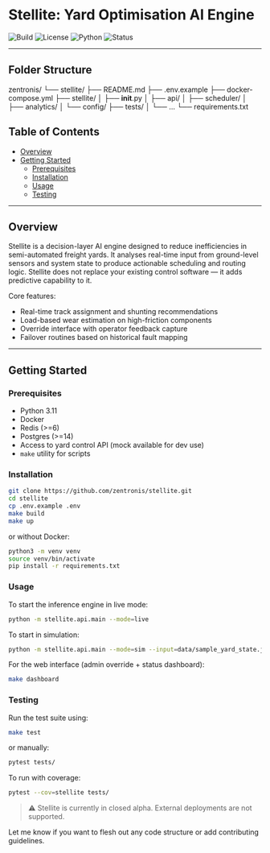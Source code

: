 # Stellite: Yard Optimisation AI Engine

![Build](https://img.shields.io/github/actions/workflow/status/zentronis/stellite/ci.yml)
![License](https://img.shields.io/github/license/zentronis/stellite)
![Python](https://img.shields.io/badge/python-3.11-blue.svg)
![Status](https://img.shields.io/badge/status-alpha-orange)

---

## Folder Structure

zentronis/
└── stellite/
├── README.md
├── .env.example
├── docker-compose.yml
├── stellite/
│ ├── **init**.py
│ ├── api/
│ ├── scheduler/
│ ├── analytics/
│ └── config/
├── tests/
│ └── ...
└── requirements.txt

## Table of Contents

- [Overview](#overview)
- [Getting Started](#getting-started)
  - [Prerequisites](#prerequisites)
  - [Installation](#installation)
  - [Usage](#usage)
  - [Testing](#testing)

---

## Overview

Stellite is a decision-layer AI engine designed to reduce inefficiencies in semi-automated freight yards. It analyses real-time input from ground-level sensors and system state to produce actionable scheduling and routing logic. Stellite does not replace your existing control software — it adds predictive capability to it.

Core features:

- Real-time track assignment and shunting recommendations
- Load-based wear estimation on high-friction components
- Override interface with operator feedback capture
- Failover routines based on historical fault mapping

---

## Getting Started

### Prerequisites

- Python 3.11
- Docker
- Redis (>=6)
- Postgres (>=14)
- Access to yard control API (mock available for dev use)
- `make` utility for scripts

### Installation

```bash
git clone https://github.com/zentronis/stellite.git
cd stellite
cp .env.example .env
make build
make up
```

or without Docker:

```bash
python3 -m venv venv
source venv/bin/activate
pip install -r requirements.txt
```

### Usage

To start the inference engine in live mode:

```bash
python -m stellite.api.main --mode=live
```

To start in simulation:

```bash
python -m stellite.api.main --mode=sim --input=data/sample_yard_state.json
```

For the web interface (admin override + status dashboard):

```bash
make dashboard
```

### Testing

Run the test suite using:

```bash
make test
```

or manually:

```bash
pytest tests/
```

To run with coverage:

```bash
pytest --cov=stellite tests/
```

> ⚠️ Stellite is currently in closed alpha. External deployments are not supported.

Let me know if you want to flesh out any code structure or add contributing guidelines.
